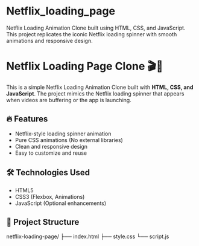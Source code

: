 # Netflix_loading_page
Netflix Loading Animation Clone built using HTML, CSS, and JavaScript. This project replicates the iconic Netflix loading spinner with smooth animations and responsive design.
# Netflix Loading Page Clone 🎬🍿

This is a simple Netflix Loading Animation Clone built with **HTML, CSS, and JavaScript**. The project mimics the Netflix loading spinner that appears when videos are buffering or the app is launching.

## 🔥 Features
- Netflix-style loading spinner animation
- Pure CSS animations (No external libraries)
- Clean and responsive design
- Easy to customize and reuse

## 🛠️ Technologies Used
- HTML5
- CSS3 (Flexbox, Animations)
- JavaScript (Optional enhancements)

## 📂 Project Structure
netflix-loading-page/
├── index.html
├── style.css
└── script.js
